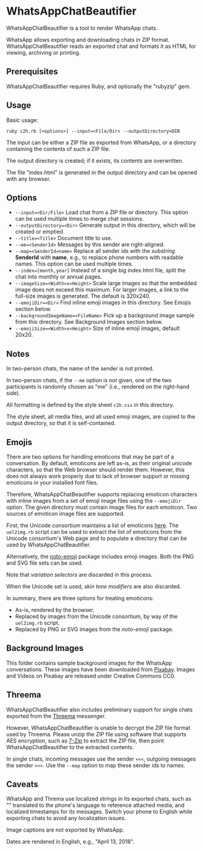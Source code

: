 # WhatsAppChatBeautifier

WhatsAppChatBeautifier is a tool to render WhatsApp chats.

WhatsApp allows exporting and downloading chats in ZIP format.
WhatsAppChatBeautifier reads an exported chat and formats it as HTML for viewing,
archiving or printing.

## Prerequisites

WhatsAppChatBeautifier requires Ruby, and optionally the "rubyzip" gem.

## Usage

Basic usage:

```
ruby c2h.rb [<options>] --input=<File/Dir> --outputDirectory=DIR
```

The input can be either a ZIP file as exported from WhatsApp, or a directory
containing the contents of such a ZIP file.

The output directory is created; if it exists, its contents are overwritten.

The file "index.html" is generated in the output directory and can be opened
with any browser.

## Options

- `--input=<Dir/File>` Load chat from a ZIP file or directory. This option
can be used multiple times to merge chat sessions.
- `--outputDirectory=<Dir>` Generate output in this directory, which will be
created or emptied.
- `--title=<Title>` Document title to use.
- `--me=<SenderId>` Messages by this sender are right-aligned.
- `--map=<SenderId=name>` Replace all sender ids with the _substring_
**SenderId** with **name**, e.g., to replace phone numbers with readable
names. This option can be used multiple times.
- `--index=[month,year]` Instead of a single big index.html file, split the
chat into monthly or annual pages.
- `--imageSize=<Width>x<Height>` Scale large images so that the embedded
image does not exceed this maximum. For larger images, a link to the full-size
images is generated. The default is 320x240.
- `--emojiDir=<Dir>` Find inline emoji images in this directory. See Emojis
section below.
- `--backgroundImageName=<FileName>` Pick up a background image sample from this directory. See Background Images
section below.
- `--emojiSize=<Width>x<Height>` Size of inline emoji images, default 20x20.

## Notes

In two-person chats, the name of the sender is not printed.

In two-person chats, if the `--me` option is not given, one of the two
participants is randomly chosen as "me" (i.e., rendered on the right-hand side).

All formatting is defined by the style sheet `c2h.css` in this directory.

The style sheet, all media files, and all used emoji images, are copied to the
output directory, so that it is self-contained.

## Emojis

There are two options for handling emoticons that may be part of a conversation.
By default, emoticons are left as-is, as their original unicode characters, so
that the Web browser should render them. However, this does not always work
properly due to lack of browser support or missing emoticons in your installed
font files.

Therefore, WhatsAppChatBeautifier supports replacing emoticon characters with
inline images from a set of emoji image files using the `--emojiDir` option.
The given directory must contain image files for each emoticon. Two sources
of emoticon image files are supported.

First, the Unicode consortium maintains a list of emoticons
[here](http://www.unicode.org/emoji/charts/emoji-list.html). The `uel2img.rb`
script can be used to extract the list of emoticons from the Unicode
consortium's Web page and to populate a directory that can be used by
WhatsAppChatBeautifier.

Alternatively, the [noto-emoji](https://github.com/googlei18n/noto-emoji)
package includes emoji images. Both the PNG and SVG file sets can be used.

Note that _variation selectors_ are discarded in this process.

When the Unicode set is used, _skin tone modifiers_ are also discarded.

In summary, there are three options for treating emoticons:
- As-is, rendered by the browser.
- Replaced by images from the Unicode consortium, by way of the `uel2img.rb` script.
- Replaced by PNG or SVG images from the _noto-emoji_ package.

## Background Images

This folder contains sample background images for the WhatsApp conversations. 
These images have been downloaded from [Pixabay](https://pixabay.com/de/).
Images and Videos on Pixabay are released under Creative Commons CC0.

## Threema

WhatsAppChatBeautifier also includes preliminary support for single chats
exported from the [Threema](https://threema.ch/) messenger.

However, WhatsAppChatBeautifier is unable to decrypt the ZIP file format
used by Threema. Please unzip the ZIP file using software that supports
AES encryption, such as [7-Zip](https://www.7-zip.org/) to extract the
ZIP file, then point WhatsAppChatBeautifier to the extracted contents.

In single chats, incoming messages use the sender `<<<`, outgoing messages
the sender `>>>`. Use the `--map` option to map these sender ids to names.

## Caveats

WhatsApp and Threma use localized strings in its exported chats, such
as "<attached>" translated to the phone's language to reference attached
media, and localized timestamps for its messages. Switch your phone to
English while exporting chats to avoid any localization issues.

Image captions are not exported by WhatsApp.

Dates are rendered in English, e.g., "April 13, 2018".
